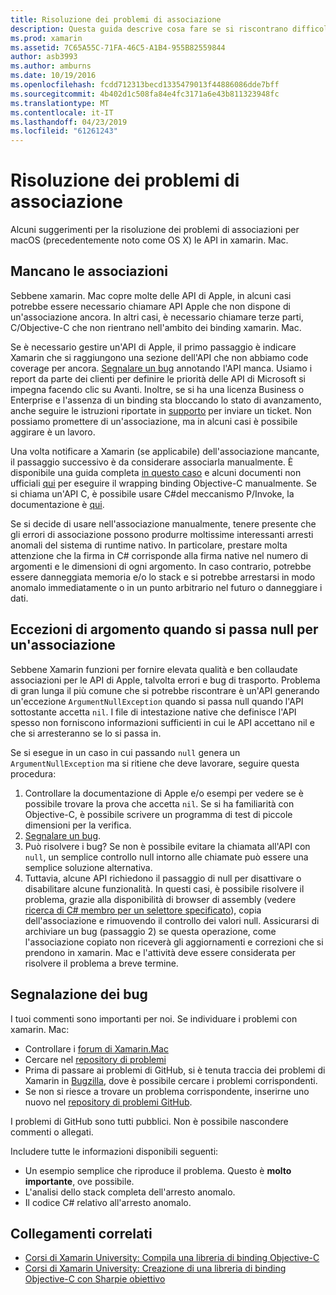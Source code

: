 ```yaml
---
title: Risoluzione dei problemi di associazione
description: Questa guida descrive cosa fare se si riscontrano difficoltà nell'associazione di una libreria Objective-C. In particolare, vengono illustrate le associazioni mancante, eccezioni di argomento quando si passa null per un'associazione e la segnalazione dei bug.
ms.prod: xamarin
ms.assetid: 7C65A55C-71FA-46C5-A1B4-955B82559844
author: asb3993
ms.author: amburns
ms.date: 10/19/2016
ms.openlocfilehash: fcdd712313becd1335479013f44886086dde7bff
ms.sourcegitcommit: 4b402d1c508fa84e4fc3171a6e43b811323948fc
ms.translationtype: MT
ms.contentlocale: it-IT
ms.lasthandoff: 04/23/2019
ms.locfileid: "61261243"
---
```

# <a name="binding-troubleshooting"></a>Risoluzione dei problemi di associazione

Alcuni suggerimenti per la risoluzione dei problemi di associazioni per macOS (precedentemente noto come OS X) le API in xamarin. Mac.

## <a name="missing-bindings"></a>Mancano le associazioni

Sebbene xamarin. Mac copre molte delle API di Apple, in alcuni casi potrebbe essere necessario chiamare API Apple che non dispone di un'associazione ancora. In altri casi, è necessario chiamare terze parti, C/Objective-C che non rientrano nell'ambito dei binding xamarin. Mac.

Se è necessario gestire un'API di Apple, il primo passaggio è indicare Xamarin che si raggiungono una sezione dell'API che non abbiamo code coverage per ancora. [Segnalare un bug](#reporting-bugs) annotando l'API manca. Usiamo i report da parte dei clienti per definire le priorità delle API di Microsoft si impegna facendo clic su Avanti. Inoltre, se si ha una licenza Business o Enterprise e l'assenza di un binding sta bloccando lo stato di avanzamento, anche seguire le istruzioni riportate in [supporto](http://xamarin.com/support) per inviare un ticket. Non possiamo promettere di un'associazione, ma in alcuni casi è possibile aggirare è un lavoro.

Una volta notificare a Xamarin (se applicabile) dell'associazione mancante, il passaggio successivo è da considerare associarla manualmente. È disponibile una guida completa [in questo caso](~/cross-platform/macios/binding/overview.md) e alcuni documenti non ufficiali [qui](http://brendanzagaeski.appspot.com/xamarin/0002.html) per eseguire il wrapping binding Objective-C manualmente. Se si chiama un'API C, è possibile usare C#del meccanismo P/Invoke, la documentazione è [qui](https://www.mono-project.com/docs/advanced/pinvoke/).

Se si decide di usare nell'associazione manualmente, tenere presente che gli errori di associazione possono produrre moltissime interessanti arresti anomali del sistema di runtime nativo. In particolare, prestare molta attenzione che la firma in C# corrisponde alla firma native nel numero di argomenti e le dimensioni di ogni argomento. In caso contrario, potrebbe essere danneggiata memoria e/o lo stack e si potrebbe arrestarsi in modo anomalo immediatamente o in un punto arbitrario nel futuro o danneggiare i dati.

## <a name="argument-exceptions-when-passing-null-to-a-binding"></a>Eccezioni di argomento quando si passa null per un'associazione

Sebbene Xamarin funzioni per fornire elevata qualità e ben collaudate associazioni per le API di Apple, talvolta errori e bug di trasporto. Problema di gran lunga il più comune che si potrebbe riscontrare è un'API generando un'eccezione `ArgumentNullException` quando si passa null quando l'API sottostante accetta `nil`. I file di intestazione native che definisce l'API spesso non forniscono informazioni sufficienti in cui le API accettano nil e che si arresteranno se lo si passa in.

Se si esegue in un caso in cui passando `null` genera un `ArgumentNullException` ma si ritiene che deve lavorare, seguire questa procedura:

1. Controllare la documentazione di Apple e/o esempi per vedere se è possibile trovare la prova che accetta `nil`. Se si ha familiarità con Objective-C, è possibile scrivere un programma di test di piccole dimensioni per la verifica.
2. [Segnalare un bug](#reporting-bugs).
3. Può risolvere i bug? Se non è possibile evitare la chiamata all'API con `null`, un semplice controllo null intorno alle chiamate può essere una semplice soluzione alternativa.
4. Tuttavia, alcune API richiedono il passaggio di null per disattivare o disabilitare alcune funzionalità. In questi casi, è possibile risolvere il problema, grazie alla disponibilità di browser di assembly (vedere [ricerca di C# membro per un selettore specificato](~/mac/app-fundamentals/mac-apis.md#finding_selector)), copia dell'associazione e rimuovendo il controllo dei valori null. Assicurarsi di archiviare un bug (passaggio 2) se questa operazione, come l'associazione copiato non riceverà gli aggiornamenti e correzioni che si prendono in xamarin. Mac e l'attività deve essere considerata per risolvere il problema a breve termine.

<a name="reporting-bugs"/>

## <a name="reporting-bugs"></a>Segnalazione dei bug

I tuoi commenti sono importanti per noi. Se individuare i problemi con xamarin. Mac:

- Controllare i [forum di Xamarin.Mac](https://forums.xamarin.com/categories/mac)
- Cercare nel [repository di problemi](https://github.com/xamarin/xamarin-macios/issues) 
- Prima di passare ai problemi di GitHub, si è tenuta traccia dei problemi di Xamarin in [Bugzilla](https://bugzilla.xamarin.com/describecomponents.cgi), dove è possibile cercare i problemi corrispondenti.
- Se non si riesce a trovare un problema corrispondente, inserirne uno nuovo nel [repository di problemi GitHub](https://github.com/xamarin/xamarin-macios/issues/new).

I problemi di GitHub sono tutti pubblici. Non è possibile nascondere commenti o allegati. 

Includere tutte le informazioni disponibili seguenti:

- Un esempio semplice che riproduce il problema. Questo è **molto importante**, ove possibile. 
- L'analisi dello stack completa dell'arresto anomalo.
- Il codice C# relativo all'arresto anomalo. 

## <a name="related-links"></a>Collegamenti correlati

- [Corsi di Xamarin University: Compila una libreria di binding Objective-C](https://university.xamarin.com/classes/track/all#building-an-objective-c-bindings-library)
- [Corsi di Xamarin University: Creazione di una libreria di binding Objective-C con Sharpie obiettivo](https://university.xamarin.com/classes/track/all#build-an-objective-c-bindings-library-with-objective-sharpie)
